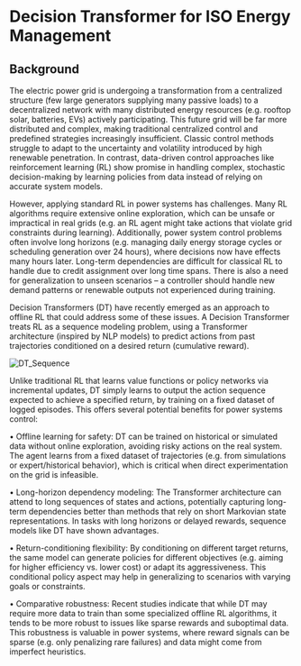 # Decision Transformer for ISO Energy Management
## Background
The electric power grid is undergoing a transformation from a centralized structure (few large generators supplying many passive loads) to a decentralized network with many distributed energy resources (e.g. rooftop solar, batteries, EVs) actively participating. This future grid will be far more distributed and complex, making traditional centralized control and predefined strategies increasingly insufficient. Classic control methods struggle to adapt to the uncertainty and volatility introduced by high renewable penetration. In contrast, data-driven control approaches like reinforcement learning (RL) show promise in handling complex, stochastic decision-making by learning policies from data instead of relying on accurate system models. 

However, applying standard RL in power systems has challenges. Many RL algorithms require extensive online exploration, which can be unsafe or impractical in real grids (e.g. an RL agent might take actions that violate grid constraints during learning). Additionally, power system control problems often involve long horizons (e.g. managing daily energy storage cycles or scheduling generation over 24 hours), where decisions now have effects many hours later. Long-term dependencies are difficult for classical RL to handle due to credit assignment over long time spans. There is also a need for generalization to unseen scenarios – a controller should handle new demand patterns or renewable outputs not experienced during training. 

Decision Transformers (DT) have recently emerged as an approach to offline RL that could address some of these issues. A Decision Transformer treats RL as a sequence modeling problem, using a Transformer architecture (inspired by NLP models) to predict actions from past trajectories conditioned on a desired return (cumulative reward).

![DT_Sequence](https://github.com/user-attachments/assets/1e1fe334-5496-491b-9fd9-8d89a381e510)

Unlike traditional RL that learns value functions or policy networks via incremental updates, DT simply learns to output the action sequence expected to achieve a specified return, by training on a fixed dataset of logged episodes. This offers several potential benefits for power systems control:

•	Offline learning for safety: DT can be trained on historical or simulated data without online exploration, avoiding risky actions on the real system. The agent learns from a fixed dataset of trajectories (e.g. from simulations or expert/historical behavior), which is critical when direct experimentation on the grid is infeasible.

•	Long-horizon dependency modeling: The Transformer architecture can attend to long sequences of states and actions, potentially capturing long-term dependencies better than methods that rely on short Markovian state representations. In tasks with long horizons or delayed rewards, sequence models like DT have shown advantages.

•	Return-conditioning flexibility: By conditioning on different target returns, the same model can generate policies for different objectives (e.g. aiming for higher efficiency vs. lower cost) or adapt its aggressiveness. This conditional policy aspect may help in generalizing to scenarios with varying goals or constraints.

•	Comparative robustness: Recent studies indicate that while DT may require more data to train than some specialized offline RL algorithms, it tends to be more robust to issues like sparse rewards and suboptimal data. This robustness is valuable in power systems, where reward signals can be sparse (e.g. only penalizing rare failures) and data might come from imperfect heuristics.

